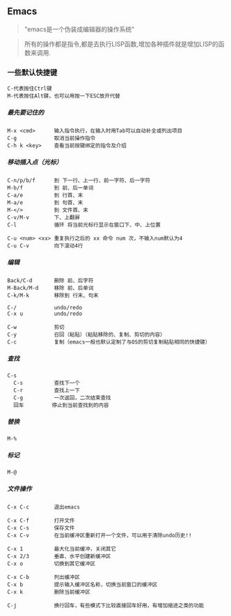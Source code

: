 ## Emacs

> "emacs是一个伪装成编辑器的操作系统"

> 所有的操作都是指令,都是去执行LISP函数,增加各种插件就是增加LISP的函数来调用.

### 一些默认快捷键

```
C-代表按住Ctrl键
M-代表按住Alt键，也可以用按一下ESC放开代替
```

##### 最先要记住的

```
M-x <cmd>      输入指令执行，在输入时用Tab可以自动补全或列出项目
C-g            取消当前操作指令
C-h k <key>    查看当前按键绑定的指令及介绍
```

##### 移动插入点（光标）

```
C-n/p/b/f      到 下一行、上一行、前一字符、后一字符
M-b/f          到 前、后一单词
C-a/e          到 行首、末
M-a/e          到 句首、末
M-</>          到 文件首、末
C-v/M-v        下、上翻屏
C-l            循环 将当前光标行显示在窗口下、中、上位置
```

```
C-u <num> <xx> 重复执行之后的 xx 命令 num 次，不输入num默认为4
C-u C-v        向下滚动4行
```

##### 编辑

```
Back/C-d       删除 前、后字符
M-Back/M-d     移除 前、后单词
C-k/M-k        移除到 行末、句末
```

```
C-/            undo/redo
C-x u          undo/redo
```

```
C-w            剪切
C-y            召回（粘贴）（粘贴移除的、复制、剪切的内容）
C-c            复制（emacs一般也默认定制了与OS的剪切复制粘贴相同的快捷键）
```

##### 查找

```
C-s
  C-s          查找下一个
  C-r          查找上一下
  C-g          一次返回，二次结束查找
  回车         停止到当前查找到的内容
```

##### 替换

```
M-%
```

##### 标记

```
M-@
```

##### 文件操作

```
C-x C-c        退出emacs

C-x C-f        打开文件
C-x C-s        保存文件
C-x C-v        在当前缓冲区重新打开一个文件，可以用于清除undo历史!!

C-x 1          最大化当前缓冲，关闭其它
C-x 2/3        垂直、水平创建新缓冲区
C-x o          切换到其它缓冲区

C-x C-b        列出缓冲区
C-x b          提示输入缓冲区名称，切换当前窗口的缓冲区
C-x k          删除当前缓冲区

C-j            换行回车，有些模式下比较直接回车好用，有增加缩进之类的功能
```
